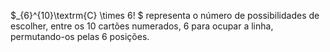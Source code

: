 $_{6}^{10}\textrm{C} \times 6! $ representa o número de possibilidades de escolher, entre os 10 cartões numerados, 6 para ocupar a linha, permutando-os pelas 6 posições.